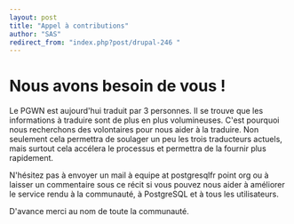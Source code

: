 ```yaml
---
layout: post
title: "Appel à contributions"
author: "SAS"
redirect_from: "index.php?post/drupal-246 "
---
```



<p></p>

<!--more-->


<h1>Nous avons besoin de vous&nbsp;!</h1>

<p>Le PGWN est aujourd'hui traduit par 3 personnes. Il se trouve que les informations à traduire sont de plus en plus volumineuses. C'est pourquoi nous recherchons des volontaires pour nous aider à la traduire. Non seulement cela permettra de soulager un peu les trois traducteurs actuels, mais surtout cela accélera le processus et permettra de la fournir plus rapidement.</p>

<p>N'hésitez pas à envoyer un mail à equipe at postgresqlfr point org ou à laisser un commentaire sous ce récit si vous pouvez nous aider à améliorer le service rendu à la communauté, à PostgreSQL et à tous les utilisateurs.</p>

<p>D'avance merci au nom de toute la communauté.</p>